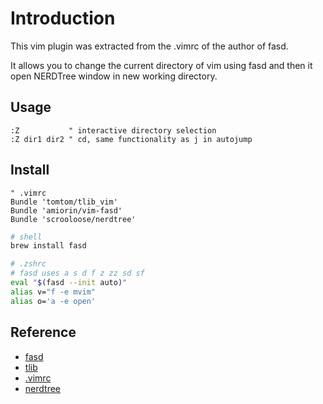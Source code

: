 # Introduction
This vim plugin was extracted from the .vimrc of the author of fasd.

It allows you to change the current directory of vim using fasd and then it open NERDTree window in new working directory.

## Usage
```vim
:Z           " interactive directory selection
:Z dir1 dir2 " cd, same functionality as j in autojump
```

## Install
```vim
" .vimrc
Bundle 'tomtom/tlib_vim'
Bundle 'amiorin/vim-fasd'
Bundle 'scrooloose/nerdtree'
```

```sh
# shell
brew install fasd
```

```sh
# .zshrc
# fasd uses a s d f z zz sd sf
eval "$(fasd --init auto)"
alias v="f -e mvim"
alias o='a -e open'
```

## Reference
* [fasd](https://github.com/clvv/fasd)
* [tlib](http://www.vim.org/scripts/script.php?script_id=1863)
* [.vimrc](https://github.com/clvv/dotfiles/blob/master/.vimrc)
* [nerdtree](https://github.com/scrooloose/nerdtree)
